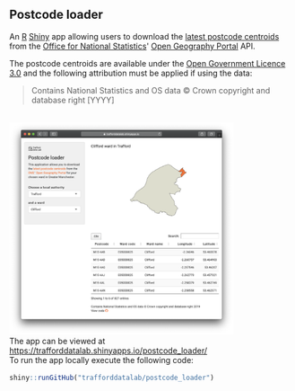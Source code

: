 ## Postcode loader
An <a href="https://cran.r-project.org/" target="_blank">R</a> <a href="https://cran.r-project.org/web/packages/shiny/index.html" target="_blank">Shiny</a> app allowing users to download the <a href="https://geoportal.statistics.gov.uk/datasets/ons-postcode-directory-latest-centroids" target="_blank">latest postcode centroids</a> from the <a href="https://www.ons.gov.uk/" target="_blank">Office for National Statistics</a>' <a href="https://geoportal.statistics.gov.uk/" target="_blank">Open Geography Portal</a> API.

The postcode centroids are available under the <a href="https://www.nationalarchives.gov.uk/doc/open-government-licence/version/3/" target="_blank">Open Government Licence 3.0</a> and the following attribution must be applied if using the data: 

>Contains National Statistics and OS data © Crown copyright and database right [YYYY]

<br>

<img src="screenshot.png" width="400">

<br />
The app can be viewed at <a href="https://trafforddatalab.shinyapps.io/postcode_loader/" target="_blank">https://trafforddatalab.shinyapps.io/postcode_loader/</a>

<br />
To run the app locally execute the following code:

``` r
shiny::runGitHub("trafforddatalab/postcode_loader")
```


